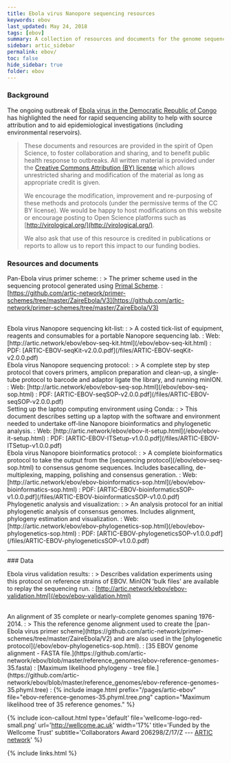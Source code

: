 ```yaml
---
title: Ebola virus Nanopore sequencing resources
keywords: ebov
last_updated: May 24, 2018
tags: [ebov]
summary: A collection of resources and documents for the genome sequencing of Ebola virus (EBOV) using Oxford Nanopore Technology's MinION platform. Includes a tiled primer scheme, complete lab protocol & equipement/reagent list.
sidebar: artic_sidebar
permalink: ebov/
toc: false
hide_sidebar: true
folder: ebov
---
```


### Background

The ongoing outbreak of [Ebola virus in the Democratic Republic of Congo](http://www.who.int/emergencies/crises/cod/en/) has highlighted the need for rapid sequencing ability to help with source attribution and to aid epidemiological investigations (including environmental reservoirs).



> These documents and resources are provided in the spirit of Open Science, to foster collaboration and sharing, and to benefit public health response to outbreaks. All written material is provided under the [Creative Commons Attribution (BY) license](http://creativecommons.org/licenses/by/4.0/) which allows unrestricted sharing and modification of the material as long as appropriate credit is given.
>
> We  encourage the modification, improvement and re-purposing of these methods and protocols (under the permissive terms of the CC BY license). We would be happy to host modifications on this website or encourage posting to Open Science platforms such as [http://virological.org/](http://virological.org/).
>
> We also ask that use of this resource is credited in publications or reports to allow us to report this impact to our funding bodies.

### Resources and documents

Pan-Ebola virus primer scheme:
: > The primer scheme used in the sequencing protocol generated using [Primal Scheme](http://http://primal.zibraproject.org).
: [https://github.com/artic-network/primer-schemes/tree/master/ZaireEbola/V3](https://github.com/artic-network/primer-schemes/tree/master/ZaireEbola/V3)

<br />
Ebola virus Nanopore sequencing kit-list:
: > A costed tick-list of equipment, reagents and consumables for a portable Nanopore sequencing lab.
: Web: [http://artic.network/ebov/ebov-seq-kit.html](/ebov/ebov-seq-kit.html)
: PDF: [ARTIC-EBOV-seqKit-v2.0.0.pdf](/files/ARTIC-EBOV-seqKit-v2.0.0.pdf)

<br />
Ebola virus Nanopore sequencing protocol:
: > A complete step by step protocol that covers primers, amplicon preparation and clean-up, a single-tube protocol to barcode and adaptor ligate the library, and running minION.
: Web: [http://artic.network/ebov/ebov-seq-sop.html](/ebov/ebov-seq-sop.html)
: PDF: [ARTIC-EBOV-seqSOP-v2.0.0.pdf](/files/ARTIC-EBOV-seqSOP-v2.0.0.pdf)

<br />
Setting up the laptop computing environment using Conda:
: > This document describes setting up a laptop with the software and environment needed to undertake off-line Nanopore bioinformatics and phylogenetic analysis.
: Web: [http://artic.network/ebov/ebov-it-setup.html](/ebov/ebov-it-setup.html)
: PDF: [ARTIC-EBOV-ITSetup-v1.0.0.pdf](/files/ARTIC-EBOV-ITSetup-v1.0.0.pdf)

<br />
Ebola virus Nanopore bioinformatics protocol:
: > A complete bioinformatics protocol to take the output from the [sequencing protocol](/ebov/ebov-seq-sop.html) to consensus genome sequences. Includes basecalling, de-multiplexing, mapping, polishing and consensus generation.
: Web: [http://artic.network/ebov/ebov-bioinformatics-sop.html](/ebov/ebov-bioinformatics-sop.html)
: PDF: [ARTIC-EBOV-bioinformaticsSOP-v1.0.0.pdf](/files/ARTIC-EBOV-bioinformaticsSOP-v1.0.0.pdf)

<br />
Phylogenetic analysis and visualization:
: > An analysis protocol for an initial phylogenetic analysis of consensus genomes. Includes alignment, phylogeny estimation and visualization.
: Web: [http://artic.network/ebov/ebov-phylogenetics-sop.html](/ebov/ebov-phylogenetics-sop.html)
: PDF: [ARTIC-EBOV-phylogeneticsSOP-v1.0.0.pdf](/files/ARTIC-EBOV-phylogeneticsSOP-v1.0.0.pdf)

<hr />
### Data

Ebola virus validation results:
: > Describes validation experiments using this protocol on reference strains of EBOV. MinION 'bulk files' are available to replay the sequencing run.
: [http://artic.network/ebov/ebov-validation.html](/ebov/ebov-validation.html)

<br />
An alignment of 35 complete or nearly-complete genomes spaning 1976-2014.
: > This the reference genome alignment used to create the [pan-Ebola virus primer scheme](https://github.com/artic-network/primer-schemes/tree/master/ZaireEbola/V2) and are also used in the [phylogenetic protocol](/ebov/ebov-phylogenetics-sop.html).
: [35 EBOV genome alignment - FASTA file.](https://github.com/artic-network/ebov/blob/master/reference_genomes/ebov-reference-genomes-35.fasta)
: [Maximum likelihood phylogeny - tree file.](https://github.com/artic-network/ebov/blob/master/reference_genomes/ebov-reference-genomes-35.phyml.tree)
: {% include image.html prefix="/pages/artic-ebov" file="ebov-reference-genomes-35.phyml.tree.png" caption="Maximum likelihood tree of 35 reference genomes." %}

{% include icon-callout.html
type='default'
file='wellcome-logo-red-small.png'
url='http://wellcome.ac.uk'
width='17%'
title='Funded by the Wellcome Trust'
subtitle='Collaborators Award 206298/Z/17/Z --- <a href="artic.network">ARTIC network</a>'
%}

{% include links.html %}
